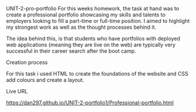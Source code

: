 UNIT-2-pro-portfolio
For this weeks homework, the task at hand was to create a professional portfolio showcasing my skills and talents to employers looking to fill a part-time or full-time position. I aimed to highlight my strongest work as well as the thought processes behind it.

The idea behind this, is that students who have portfolios with deployed web applications (meaning they are live on the web) are typically very successful in their career search after the boot camp.

Creation process

For this task i used HTML to create the foundations of the website and CSS add colours and create a layout.

Live URL

https://dan297.github.io/UNIT-2-portfolio1/Professional-portfolio.html
